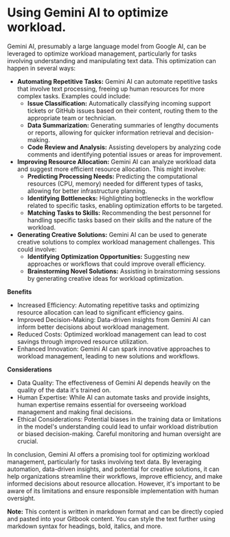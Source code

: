 # Using Gemini AI to optimize workload.

Gemini AI, presumably a large language model from Google AI, can be leveraged to optimize workload management, particularly for tasks involving understanding and manipulating text data. This optimization can happen in several ways:

* **Automating Repetitive Tasks:** Gemini AI can automate repetitive tasks that involve text processing, freeing up human resources for more complex tasks. Examples could include:
  * **Issue Classification:** Automatically classifying incoming support tickets or GitHub issues based on their content, routing them to the appropriate team or technician.
  * **Data Summarization:** Generating summaries of lengthy documents or reports, allowing for quicker information retrieval and decision-making.
  * **Code Review and Analysis:** Assisting developers by analyzing code comments and identifying potential issues or areas for improvement.
* **Improving Resource Allocation:** Gemini AI can analyze workload data and suggest more efficient resource allocation. This might involve:
  * **Predicting Processing Needs:** Predicting the computational resources (CPU, memory) needed for different types of tasks, allowing for better infrastructure planning.
  * **Identifying Bottlenecks:** Highlighting bottlenecks in the workflow related to specific tasks, enabling optimization efforts to be targeted.
  * **Matching Tasks to Skills:** Recommending the best personnel for handling specific tasks based on their skills and the nature of the workload.
* **Generating Creative Solutions:** Gemini AI can be used to generate creative solutions to complex workload management challenges. This could involve:
  * **Identifying Optimization Opportunities:** Suggesting new approaches or workflows that could improve overall efficiency.
  * **Brainstorming Novel Solutions:** Assisting in brainstorming sessions by generating creative ideas for workload optimization.

**Benefits**

* Increased Efficiency: Automating repetitive tasks and optimizing resource allocation can lead to significant efficiency gains.
* Improved Decision-Making: Data-driven insights from Gemini AI can inform better decisions about workload management.
* Reduced Costs: Optimized workload management can lead to cost savings through improved resource utilization.
* Enhanced Innovation: Gemini AI can spark innovative approaches to workload management, leading to new solutions and workflows.

**Considerations**

* Data Quality: The effectiveness of Gemini AI depends heavily on the quality of the data it's trained on.
* Human Expertise: While AI can automate tasks and provide insights, human expertise remains essential for overseeing workload management and making final decisions.
* Ethical Considerations: Potential biases in the training data or limitations in the model's understanding could lead to unfair workload distribution or biased decision-making. Careful monitoring and human oversight are crucial.

In conclusion, Gemini AI offers a promising tool for optimizing workload management, particularly for tasks involving text data. By leveraging automation, data-driven insights, and potential for creative solutions, it can help organizations streamline their workflows, improve efficiency, and make informed decisions about resource allocation. However, it's important to be aware of its limitations and ensure responsible implementation with human oversight.

**Note:** This content is written in markdown format and can be directly copied and pasted into your Gitbook content. You can style the text further using markdown syntax for headings, bold, italics, and more.
